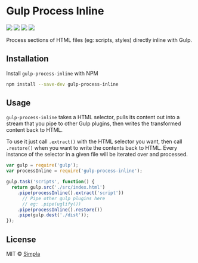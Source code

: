 # Gulp Process Inline
[![][npm-badge]][npm-url] [![][travis-badge]][travis-url] [![][npmdeps-badge]][npmdeps-url] [![][npmdevdeps-badge]][npmdevdeps-url]

Process sections of HTML files (eg: scripts, styles) directly inline with Gulp.

## Installation
Install `gulp-process-inline` with NPM
```bash
npm install --save-dev gulp-process-inline
```

## Usage
`gulp-process-inline` takes a HTML selector, pulls its content out into a stream that you pipe to other Gulp plugins, then writes the transformed content back to HTML.

To use it just call `.extract()` with the HTML selector you want, then call `.restore()` when you want to write the contents back to HTML. Every instance of the selector in a given file will be iterated over and processed.

```js
var gulp = require('gulp');
var processInline = require('gulp-process-inline');

gulp.task('scripts', function() {
  return gulp.src('./src/index.html')
    .pipe(processInline().extract('script'))
      // Pipe other gulp plugins here
      // eg: .pipe(uglify())
    .pipe(processInline().restore())
    .pipe(gulp.dest('./dist'));
});
```

## License

MIT © [Simpla](https://simpla.io)


[npm-badge]: https://img.shields.io/npm/v/gulp-process-inline.svg
[npm-url]: https://npmjs.org/package/gulp-process-inline
[travis-badge]: https://img.shields.io/travis/simplaio/gulp-process-inline.svg
[travis-url]: https://travis-ci.org/simplaio/gulp-process-inline
[npmdeps-badge]: https://img.shields.io/david/simplaio/gulp-process-inline.svg
[npmdeps-url]: https://david-dm.org/simplaio/gulp-process-inline
[npmdevdeps-badge]: https://img.shields.io/david/dev/simplaio/gulp-process-inline.svg?theme=shields.io
[npmdevdeps-url]: https://david-dm.org/simplaio/gulp-process-inline#info=devDependencies
